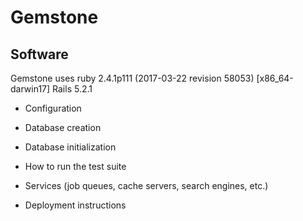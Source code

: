 # Gemstone

## Software

Gemstone uses 
ruby 2.4.1p111 (2017-03-22 revision 58053) [x86_64-darwin17]
Rails 5.2.1

* Configuration

* Database creation

* Database initialization

* How to run the test suite

* Services (job queues, cache servers, search engines, etc.)

* Deployment instructions